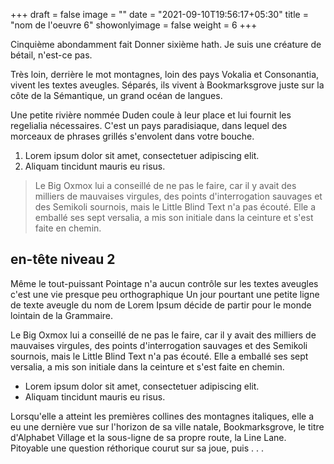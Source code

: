 +++
draft = false
image = ""
date = "2021-09-10T19:56:17+05:30"
title = "nom de l'oeuvre 6"
showonlyimage = false
weight = 6
+++

Cinquième abondamment fait Donner sixième hath. Je suis une créature de bétail, n'est-ce pas.
<!--more-->

Très loin, derrière le mot montagnes, loin des pays Vokalia et Consonantia, vivent les textes aveugles. Séparés, ils vivent à Bookmarksgrove juste sur la côte de la Sémantique, un grand océan de langues.

Une petite rivière nommée Duden coule à leur place et lui fournit les regelialia nécessaires. C'est un pays paradisiaque, dans lequel des morceaux de phrases grillés s'envolent dans votre bouche.

1. Lorem ipsum dolor sit amet, consectetuer adipiscing elit.
2. Aliquam tincidunt mauris eu risus.

> Le Big Oxmox lui a conseillé de ne pas le faire, car il y avait des milliers de mauvaises virgules, des points d'interrogation sauvages et des Semikoli sournois, mais le Little Blind Text n'a pas écouté. Elle a emballé ses sept versalia, a mis son initiale dans la ceinture et s'est faite en chemin.

## en-tête niveau 2

Même le tout-puissant Pointage n'a aucun contrôle sur les textes aveugles c'est une vie presque peu orthographique Un jour pourtant une petite ligne de texte aveugle du nom de Lorem Ipsum décide de partir pour le monde lointain de la Grammaire.

Le Big Oxmox lui a conseillé de ne pas le faire, car il y avait des milliers de mauvaises virgules, des points d'interrogation sauvages et des Semikoli sournois, mais le Little Blind Text n'a pas écouté. Elle a emballé ses sept versalia, a mis son initiale dans la ceinture et s'est faite en chemin.

* Lorem ipsum dolor sit amet, consectetuer adipiscing elit.
* Aliquam tincidunt mauris eu risus.

Lorsqu'elle a atteint les premières collines des montagnes italiques, elle a eu une dernière vue sur l'horizon de sa ville natale, Bookmarksgrove, le titre d'Alphabet Village et la sous-ligne de sa propre route, la Line Lane. Pitoyable une question réthorique courut sur sa joue, puis . . .
